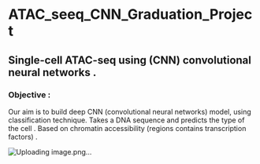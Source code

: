 # ATAC_seeq_CNN_Graduation_Project
## Single-cell ATAC-seq using (CNN) convolutional neural networks .

### Objective :
Our aim is to build deep CNN (convolutional neural networks) model, using classification technique.
Takes a DNA sequence and predicts the type of the cell .
Based on chromatin accessibility (regions contains transcription factors) .

![Uploading image.png…]()


